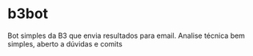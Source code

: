 # b3bot
 Bot simples da B3 que envia resultados para email. Analise técnica bem simples, aberto a dúvidas e comits
